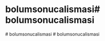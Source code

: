 # bolumsonucalismasi#   b o l u m s o n u c a l i s m a s i  
 #   b o l u m s o n u c a l i s m a s i  
 #   b o l u m s o n u c a l i s m a s i  
 